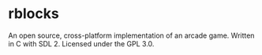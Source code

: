 # rblocks
An open source, cross-platform implementation of an arcade game. Written in C with SDL 2. Licensed under the GPL 3.0.
